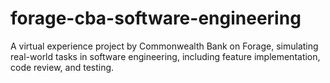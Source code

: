 # forage-cba-software-engineering
A virtual experience project by Commonwealth Bank on Forage, simulating real-world tasks in software engineering, including feature implementation, code review, and testing.
